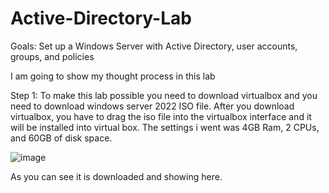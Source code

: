 # Active-Directory-Lab

Goals: Set up a Windows Server with Active Directory, user accounts, groups, and policies

I am going to show my thought process in this lab

Step 1: To make this lab possible you need to download virtualbox and you need to download windows server 2022 ISO file. After you download virtualbox, you have to drag the iso file into the virtualbox interface and it will be installed into virtual box.
The settings i went was 4GB Ram, 2 CPUs, and 60GB of disk space.

![image](https://github.com/user-attachments/assets/cd2d8653-deba-416e-b49e-33810364cc3c) 

As you can see it is downloaded and showing here.
